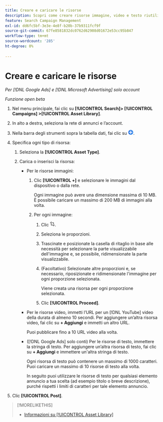 ```yaml
---
title: Creare e caricare le risorse
description: Scopri come creare risorse immagine, video e testo riutilizzabili e caricarle nel tuo [!DNL Google Ads] e [!DNL Microsoft Advertising] librerie di risorse a livello di account.
feature: Search Campaign Management
exl-id: dd6fc5bf-3e3e-4e8f-b20b-37b9311fcf9f
source-git-commit: 67fe8581832dc0762d62908d01672e53cc95b847
workflow-type: tm+mt
source-wordcount: '285'
ht-degree: 0%

---
```


# Creare e caricare le risorse

*Per [!DNL Google Ads] e [!DNL Microsoft Advertising] solo account*

*Funzione open beta*

1. Nel menu principale, fai clic su **[!UICONTROL Search]> [!UICONTROL Campaigns] >[!UICONTROL Asset Library]**.

1. In alto a destra, seleziona la rete di annunci e l’account.

1. Nella barra degli strumenti sopra la tabella dati, fai clic su ![Carica](/help/search-social-commerce/assets/add.png "Carica").

1. Specifica ogni tipo di risorsa:

   1. Seleziona la **[!UICONTROL Asset Type]**.

   1. Carica o inserisci la risorsa:

      * Per le risorse immagini:

         1. Clic **[!UICONTROL +]** e selezionare le immagini dal dispositivo o dalla rete.

            Ogni immagine può avere una dimensione massima di 10 MB. È possibile caricare un massimo di 200 MB di immagini alla volta.

         1. Per ogni immagine:

            1. Clic ![Ritaglio](/help/search-social-commerce/assets/crop.png "Ritaglio").

            1. Seleziona le proporzioni.

            1. Trascinate e posizionate la casella di ritaglio in base alle necessità per selezionare la parte visualizzabile dell&#39;immagine e, se possibile, ridimensionate la parte visualizzabile.

            1. (Facoltativo) Selezionate altre proporzioni e, se necessario, riposizionate e ridimensionate l&#39;immagine per ogni proporzione selezionata.

               Viene creata una risorsa per ogni proporzione selezionata.

            1. Clic **[!UICONTROL Proceed]**.

      * Per le risorse video, immetti l’URL per un [!DNL YouTube] video della durata di almeno 10 secondi. Per aggiungere un’altra risorsa video, fai clic su **+ Aggiungi** e immetti un altro URL.

        Puoi pubblicare fino a 10 URL video alla volta.

      * ([!DNL Google Ads] solo conti) Per le risorse di testo, immettere la stringa di testo. Per aggiungere un’altra risorsa di testo, fai clic su **+ Aggiungi** e immettere un&#39;altra stringa di testo.

        Ogni risorsa di testo può contenere un massimo di 1000 caratteri. Puoi caricare un massimo di 10 risorse di testo alla volta.

        In seguito puoi utilizzare le risorse di testo per qualsiasi elemento annuncio a tua scelta (ad esempio titolo o breve descrizione), purché rispetti i limiti di caratteri per tale elemento annuncio.

1. Clic **[!UICONTROL Post]**.

>[!MORELIKETHIS]
>
>* [Informazioni su [!UICONTROL Asset Library]](asset-library-about.md)
